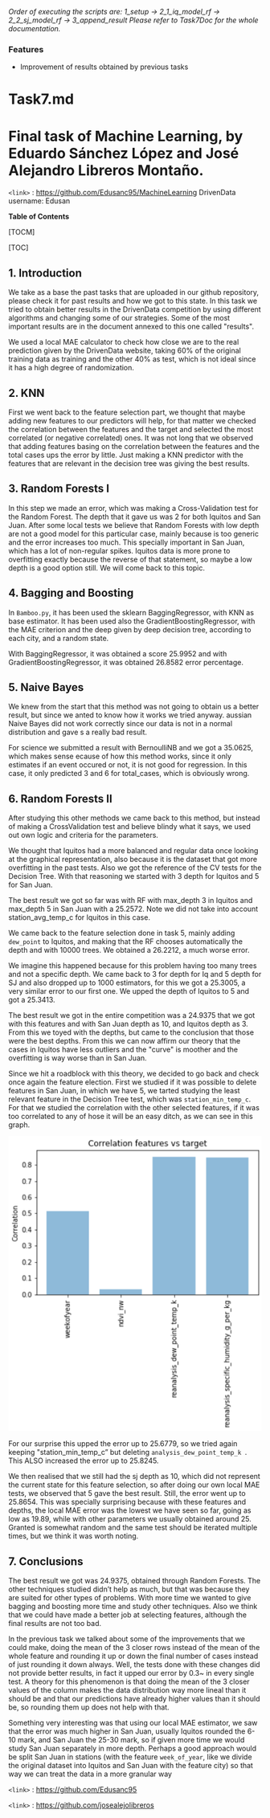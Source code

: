 *Order of executing the scripts are: 1_setup -> 2_1_iq_model_rf -> 2_2_sj_model_rf -> 3_append_result
Please refer to Task7Doc for the whole documentation.*



### Features

- Improvement of results obtained by previous tasks

# Task7.md
# Final task of Machine Learning, by Eduardo Sánchez López and José Alejandro Libreros Montaño.

`<link>` : <https://github.com/Edusanc95/MachineLearning>
DrivenData username: Edusan

**Table of Contents**

[TOCM]

[TOC]


## 1. Introduction
We take as a base the past tasks that are uploaded in our github repository, please check it for past results and how we got to this state. In this task we tried to obtain better results in the DrivenData competition by using different algorithms and changing some of our strategies. Some of the most important results are in the document annexed to this one called "results".

We used a local MAE calculator to check how close we are to the real prediction given by the DrivenData website, taking 60% of the original training data as training and the other 40% as test, which is not ideal since it has a high degree of randomization. 

## 2. KNN
First we went back to the feature selection part, we thought that maybe adding new features to our predictors will help, for that matter we checked the correlation between the features and the target and selected the most correlated (or negative correlated) ones. It was not long that we observed that adding features basing on the correlation between the features and the total cases ups the error by little. Just making a KNN predictor with the features that are relevant in the decision tree was giving the best results. 

## 3. Random Forests I
In this step we made an error, which was making a Cross-Validation test for the Random Forest. The depth that it gave us was 2 for both Iquitos and San Juan. After some local tests we believe that Random Forests with low depth are not a good model for this particular case, mainly because is too generic and the error increases too much. This specially important in San Juan, which has a lot of non-regular spikes. Iquitos data is more prone to overfitting exactly because the reverse of that statement, so maybe a low depth is a good option still. We will come back to this topic.

## 4. Bagging and Boosting

In `Bamboo.py`, it has been used the sklearn BaggingRegressor, with KNN as base estimator. It has been used also the GradientBoostingRegressor, with the MAE criterion and the deep given by deep decision tree, according to each city, and a random state.

With BaggingRegressor, it was obtained a score 25.9952 and with GradientBoostingRegressor, it was obtained 26.8582 error percentage.


## 5. Naive Bayes
We knew from the start that this method was not going to obtain us a better result, but since we anted to know how it works we tried anyway. aussian Naive Bayes did not work correctly since our data is not in a normal distribution and gave s a really bad result.

For science we submitted a result with BernoulliNB and we got a 35.0625, which makes sense ecause of how this method works, since it only estimates if an event occured or not, it is not good for regression. In this case, it only predicted 3 and 6 for total_cases, which is obviously wrong.

## 6. Random Forests II
After studying this other methods we came back to this method, but instead of making a CrossValidation test and believe blindy what it says, we used out own logic and criteria for the parameters.

We thought that Iquitos had a more balanced and regular data once looking at the graphical representation, also because it is the dataset that got more overfitting in the past tests. Also we got the reference of the CV tests for the Decision Tree. With that reasoning we started with 3 depth for Iquitos and 5 for San Juan.

The best result we got so far was with RF with max_depth 3 in Iquitos and max_depth 5 in San Juan with a 25.2572. Note we did not take into account station_avg_temp_c for Iquitos in this case. 

We came back to the feature selection done in task 5, mainly adding `dew_point` to Iquitos, and making that the RF chooses automatically the depth and with 10000 trees. We obtained a 26.2212, a much worse error.

We imagine this happened because for this problem having too many trees and not a specific depth. We came back to 3 for depth for Iq and 5 depth for SJ and also dropped up to 1000 estimators, for this we got a 25.3005, a very similar error to our first one. We upped the depth of Iquitos to 5 and got a 25.3413.

The best result we got in the entire competition was a 24.9375 that we got with this features and with San Juan depth as 10, and Iquitos depth as 3. From this we toyed with the depths, but came to the conclusion that those were the best depths. From this we can now affirm our theory that the cases in Iquitos have less outliers and the "curve" is moother and the overfitting is way worse than in San Juan.

Since we hit a roadblock with this theory, we decided to go back and check once again the feature election. First we studied if it was possible to delete features in San Juan, in which we have 5, we tarted studying the least relevant feature in the Decision Tree test, which was `station_min_temp_c`.
For that we studied the correlation with the other selected features, if it was too correlated to any of hose it will be an easy ditch, as we can see in this graph.

![](https://raw.githubusercontent.com/Edusanc95/MachineLearning/master/Task7/correlations-features-vs-target.png)


For our surprise this upped the error up to 25.6779, so we tried again keeping "station_min_temp_c” but deleting `analysis_dew_point_temp_k `. This ALSO increased the error up to 25.8245.

We then realised that we still had the sj depth as 10, which did not represent the current state for this feature selection, so after doing our own local MAE tests, we observed that 5 gave the best result. Still, the error went up to 25.8654. This was specially surprising because with these features and depths, the local MAE error was the lowest we have seen so far, going as low as 19.89, while with other parameters we usually obtained around 25. Granted is somewhat random and the same test should be iterated multiple times, but we think it was worth noting.



## 7. Conclusions

The best result we got was 24.9375, obtained through Random Forests. The other techniques studied didn’t help as much, but that was because they are suited for other types of problems. With more time we wanted to give bagging and boosting more time and study other techniques. Also we think that we could have made a better job at selecting features, although the final results are not too bad.

In the previous task we talked about some of the improvements that we could make, doing the mean of the 3 closer rows instead of the mean of the whole feature and rounding it up or down the final number of cases instead of just rounding it down always. Well, the tests done with these changes did not provide better results, in fact it upped our error by 0.3~ in every single test. A theory for this phenomenon is that doing the mean of the 3 closer values of the column makes the data distribution way more lineal than it should be and that our predictions have already higher values than it should be, so rounding them up does not help with that.

Something very interesting was that using our local MAE estimator, we saw that the error was much higher in San Juan, usually Iquitos rounded the 6-10 mark, and San Juan the 25-30 mark, so if given more time we would study San Juan separately in more depth. Perhaps a good approach would be split San Juan in stations (with the feature `week_of_year`, like we divide the original dataset into Iquitos and San Juan with the feature city) so that way we can treat the data in a more granular way

`<link>` : <https://github.com/Edusanc95>

`<link>` : <https://github.com/josealejolibreros>

